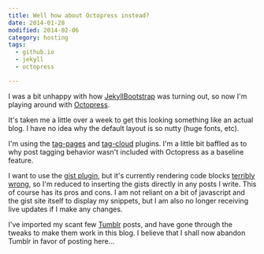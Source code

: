 ```yaml
---
title: Well how about Octopress instead?
date: 2014-01-28
modified: 2014-02-06
category: hosting
tags:
  - github.io
  - jekyll
  - octopress

---
```


I was a bit unhappy with how [JekyllBootstrap] was turning out, so now
I'm playing around with [Octopress].

<!-- more -->

It's taken me a little over a week to get this looking something like
an actual blog. I have no idea why the default layout is so nutty
(huge fonts, etc).

I'm using the [tag-pages] and [tag-cloud] plugins. I'm a little bit
baffled as to why post tagging behavior wasn't included with Octopress
as a baseline feature.

I want to use the [gist plugin], but it's currently rendering code
blocks [terribly wrong][gist bug], so I'm reduced to inserting the
gists directly in any posts I write. This of course has its pros and
cons. I am not reliant on a bit of javascript and the gist site itself
to display my snippets, but I am also no longer receiving live updates
if I make any changes.

I've imported my scant few [Tumblr] posts, and have gone through the
tweaks to make them work in this blog. I believe that I shall now
abandon Tumblr in favor of posting here...

[JekyllBootstrap]: http://jekyllbootstrap.com/ "The Quickest Way to Blog on GitHub Pages"

[Octopress]: http://octopress.org/ "A blogging framework for hackers"

[tag-pages]: https://github.com/robbyedwards/octopress-tag-pages

[tag-cloud]: https://github.com/robbyedwards/octopress-tag-cloud

[gist plugin]: http://octopress.org/docs/plugins/gist-tag/ "Gist Tag"

[gist bug]: https://github.com/imathis/octopress/issues/847 "GitHub gist changes break gist plugin formatting #847"

[Tumblr]: http://obriencj.tumblr.com
